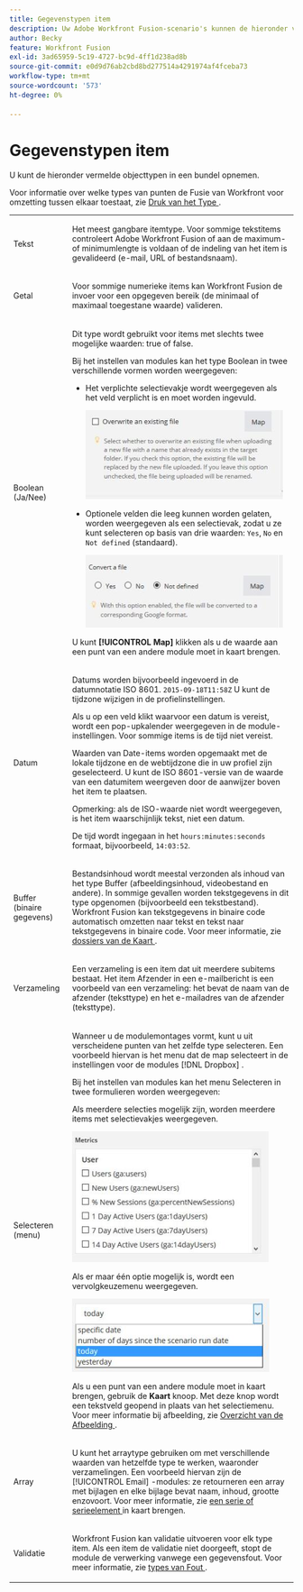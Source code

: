 ```yaml
---
title: Gegevenstypen item
description: Uw Adobe Workfront Fusion-scenario's kunnen de hieronder vermelde objecttypen in een bundel bevatten.
author: Becky
feature: Workfront Fusion
exl-id: 3ad65959-5c19-4727-bc9d-4ff1d238ad8b
source-git-commit: e0d9d76ab2cbd8bd277514a4291974af4fceba73
workflow-type: tm+mt
source-wordcount: '573'
ht-degree: 0%

---
```


# Gegevenstypen item

U kunt de hieronder vermelde objecttypen in een bundel opnemen.

Voor informatie over welke types van punten de Fusie van Workfront voor omzetting tussen elkaar toestaat, zie [&#x200B; Druk van het Type &#x200B;](/help/workfront-fusion/references/mapping-panel/data-types/type-coercion.md).

<table style="table-layout:auto">
 <col> 
 <col> 
 <tbody> 
  <tr> 
   <td role="rowheader"> <p>Tekst</p> </td> 
   <td> <p>Het meest gangbare itemtype. Voor sommige tekstitems controleert Adobe Workfront Fusion of aan de maximum- of minimumlengte is voldaan of de indeling van het item is gevalideerd (e-mail, URL of bestandsnaam).</p> </td> 
  </tr> 
  <tr> 
   <td role="rowheader"> <p>Getal</p> </td> 
   <td> <p>Voor sommige numerieke items kan Workfront Fusion de invoer voor een opgegeven bereik (de minimaal of maximaal toegestane waarde) valideren.</p> </td> 
  </tr> 
  <tr> 
   <td role="rowheader"> <p>Boolean (Ja/Nee)</p> </td> 
   <td> <p>Dit type wordt gebruikt voor items met slechts twee mogelijke waarden: true of false. </p> <p>Bij het instellen van modules kan het type Boolean in twee verschillende vormen worden weergegeven:</p> 
    <ul> 
     <li> <p>Het verplichte selectievakje wordt weergegeven als het veld verplicht is en moet worden ingevuld.</p> <p> <img src="assets/boolean-checkbox-350x158.jpg" style="width: 350;height: 158;"> </p> </li> 
     <li> <p>Optionele velden die leeg kunnen worden gelaten, worden weergegeven als een selectievak, zodat u ze kunt selecteren op basis van drie waarden: <code>Yes</code>, <code>No</code> en <code>Not defined</code> (standaard).</p> <p> <img src="assets/boolean-convert-file-350x129.jpg" style="width: 350;height: 129;"> </p> </li> 
    </ul> <p>U kunt <strong>[!UICONTROL Map]</strong> klikken als u de waarde aan een punt van een andere module moet in kaart brengen.</p> </td> 
  </tr> 
  <tr> 
   <td role="rowheader"> <p>Datum</p> </td> 
   <td> <p>Datums worden bijvoorbeeld ingevoerd in de datumnotatie ISO 8601. <code>2015-09-18T11:58Z</code> U kunt de tijdzone wijzigen in de profielinstellingen. </p> <p>Als u op een veld klikt waarvoor een datum is vereist, wordt een pop-upkalender weergegeven in de module-instellingen. Voor sommige items is de tijd niet vereist.</p> <p>Waarden van Date-items worden opgemaakt met de lokale tijdzone en de webtijdzone die in uw profiel zijn geselecteerd. U kunt de ISO 8601-versie van de waarde van een datumitem weergeven door de aanwijzer boven het item te plaatsen.</p> <p>Opmerking: als de ISO-waarde niet wordt weergegeven, is het item waarschijnlijk tekst, niet een datum.</p> <p>De tijd wordt ingegaan in het <code>hours:minutes:seconds</code> formaat, bijvoorbeeld, <code>14:03:52</code>.</p> </td> 
  </tr> 
  <tr> 
   <td role="rowheader"> <p>Buffer (binaire gegevens)</p> </td> 
   <td> <p>Bestandsinhoud wordt meestal verzonden als inhoud van het type Buffer (afbeeldingsinhoud, videobestand en andere). In sommige gevallen worden tekstgegevens in dit type opgenomen (bijvoorbeeld een tekstbestand). Workfront Fusion kan tekstgegevens in binaire code automatisch omzetten naar tekst en tekst naar tekstgegevens in binaire code. Voor meer informatie, zie <a href="/help/workfront-fusion/create-scenarios/map-data/map-files.md" class="MCXref xref"> dossiers van de Kaart </a>.</p> </td> 
  </tr> 
  <tr> 
   <td role="rowheader"> <p>Verzameling</p> </td> 
   <td> <p>Een verzameling is een item dat uit meerdere subitems bestaat. Het item Afzender in een e-mailbericht is een voorbeeld van een verzameling: het bevat de naam van de afzender (teksttype) en het e-mailadres van de afzender (teksttype).</p> </td> 
  </tr> 
  <tr> 
   <td role="rowheader"> <p>Selecteren (menu)</p> </td> 
   <td> <p>Wanneer u de modulemontages vormt, kunt u uit verscheidene punten van het zelfde type selecteren. Een voorbeeld hiervan is het menu dat de map selecteert in de instellingen voor de modules [!DNL Dropbox] . </p> <p>Bij het instellen van modules kan het menu Selecteren in twee formulieren worden weergegeven:</p> <p> <p>Als meerdere selecties mogelijk zijn, worden meerdere items met selectievakjes weergegeven.</p> <p> <img src="assets/image-kb-type-list-multi-350x232.jpg" style="width: 350;height: 232;"> </p> </p> <p>Als er maar één optie mogelijk is, wordt een vervolgkeuzemenu weergegeven.</p> <p> <img src="assets/select-menu-dropdown-350x130.jpg" style="width: 350;height: 130;"> </p> <p>Als u een punt van een andere module moet in kaart brengen, gebruik de <strong> Kaart </strong> knoop. Met deze knop wordt een tekstveld geopend in plaats van het selectiemenu. Voor meer informatie bij afbeelding, zie <a href="/help/workfront-fusion/get-started-with-fusion/understand-fusion/mapping-overview.md" class="MCXref xref"> Overzicht van de Afbeelding </a>.</p> </td> 
  </tr> 
  <tr> 
   <td role="rowheader"> <p>Array</p> </td> 
   <td> <p>U kunt het arraytype gebruiken om met verschillende waarden van hetzelfde type te werken, waaronder verzamelingen. Een voorbeeld hiervan zijn de [!UICONTROL Email] -modules: ze retourneren een array met bijlagen en elke bijlage bevat naam, inhoud, grootte enzovoort. Voor meer informatie, zie <a href="/help/workfront-fusion/create-scenarios/map-data/map-an-array.md" class="MCXref xref"> een serie of serieelement </a> in kaart brengen.</p> </td> 
  </tr> 
  <tr> 
   <td role="rowheader"> <p>Validatie</p> </td> 
   <td> <p>Workfront Fusion kan validatie uitvoeren voor elk type item. Als een item de validatie niet doorgeeft, stopt de module de verwerking vanwege een gegevensfout. Voor meer informatie, zie <a href="/help/workfront-fusion/references/errors/error-processing.md" class="MCXref xref"> types van Fout </a>. </p> </td> 
  </tr> 
 </tbody> 
</table>
